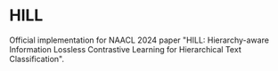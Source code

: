 # HILL
Official implementation for NAACL 2024 paper "HILL: Hierarchy-aware Information Lossless Contrastive Learning for Hierarchical Text Classification".
